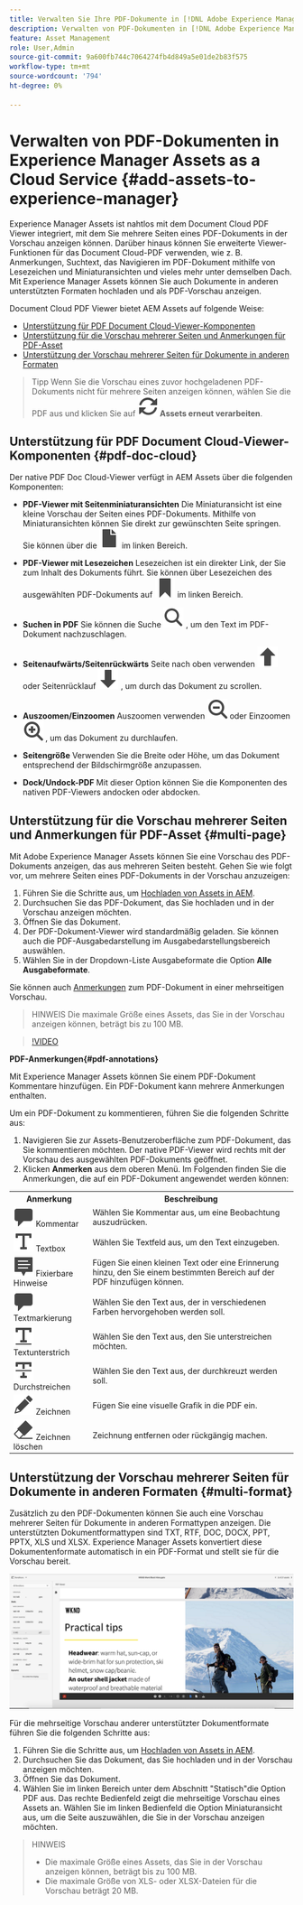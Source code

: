 ```yaml
---
title: Verwalten Sie Ihre PDF-Dokumente in [!DNL Adobe Experience Manager].
description: Verwalten von PDF-Dokumenten in [!DNL Adobe Experience Manager] as a [!DNL Cloud Service].
feature: Asset Management
role: User,Admin
source-git-commit: 9a600fb744c7064274fb4d849a5e01de2b83f575
workflow-type: tm+mt
source-wordcount: '794'
ht-degree: 0%

---
```


# Verwalten von PDF-Dokumenten in Experience Manager Assets as a Cloud Service {#add-assets-to-experience-manager}

Experience Manager Assets ist nahtlos mit dem Document Cloud PDF Viewer integriert, mit dem Sie mehrere Seiten eines PDF-Dokuments in der Vorschau anzeigen können. Darüber hinaus können Sie erweiterte Viewer-Funktionen für das Document Cloud-PDF verwenden, wie z. B. Anmerkungen, Suchtext, das Navigieren im PDF-Dokument mithilfe von Lesezeichen und Miniaturansichten und vieles mehr unter demselben Dach. Mit Experience Manager Assets können Sie auch Dokumente in anderen unterstützten Formaten hochladen und als PDF-Vorschau anzeigen.

Document Cloud PDF Viewer bietet AEM Assets auf folgende Weise:
* [Unterstützung für PDF Document Cloud-Viewer-Komponenten](#pdf-doc-cloud)
* [Unterstützung für die Vorschau mehrerer Seiten und Anmerkungen für PDF-Asset](#multi-page)
* [Unterstützung der Vorschau mehrerer Seiten für Dokumente in anderen Formaten](#multi-format)

> Tipp
> Wenn Sie die Vorschau eines zuvor hochgeladenen PDF-Dokuments nicht für mehrere Seiten anzeigen können, wählen Sie die PDF aus und klicken Sie auf **![Neuverarbeitung](/help/assets/assets/Reprocess.svg) Assets erneut verarbeiten**.

## Unterstützung für PDF Document Cloud-Viewer-Komponenten {#pdf-doc-cloud}

Der native PDF Doc Cloud-Viewer verfügt in AEM Assets über die folgenden Komponenten:

* **PDF-Viewer mit Seitenminiaturansichten** Die Miniaturansicht ist eine kleine Vorschau der Seiten eines PDF-Dokuments. Mithilfe von Miniaturansichten können Sie direkt zur gewünschten Seite springen. Sie können über die ![thumbnail](/help/assets/assets/thumbnail.svg) im linken Bereich.

* **PDF-Viewer mit Lesezeichen** Lesezeichen ist ein direkter Link, der Sie zum Inhalt des Dokuments führt. Sie können über Lesezeichen des ausgewählten PDF-Dokuments auf ![Lesezeichen](/help/assets/assets/bookmark.svg) im linken Bereich.

* **Suchen in PDF** Sie können die Suche ![suchen](/help/assets/assets/Search.svg) , um den Text im PDF-Dokument nachzuschlagen.

* **Seitenaufwärts/Seitenrückwärts** Seite nach oben verwenden ![Page Up](/help/assets/assets/ArrowUp.svg) oder Seitenrücklauf ![Bild nach unten](/help/assets/assets/ArrowDown.svg) , um durch das Dokument zu scrollen.

* **Auszoomen/Einzoomen** Auszoomen verwenden ![Auszoomen](/help/assets/assets/ZoomOut.svg) oder Einzoomen ![Einzoomen](/help/assets/assets/ZoomIn.svg) , um das Dokument zu durchlaufen.

* **Seitengröße** Verwenden Sie die Breite oder Höhe, um das Dokument entsprechend der Bildschirmgröße anzupassen.

* **Dock/Undock-PDF** Mit dieser Option können Sie die Komponenten des nativen PDF-Viewers andocken oder abdocken.

## Unterstützung für die Vorschau mehrerer Seiten und Anmerkungen für PDF-Asset {#multi-page}

Mit Adobe Experience Manager Assets können Sie eine Vorschau des PDF-Dokuments anzeigen, das aus mehreren Seiten besteht. Gehen Sie wie folgt vor, um mehrere Seiten eines PDF-Dokuments in der Vorschau anzuzeigen:

1. Führen Sie die Schritte aus, um [Hochladen von Assets in AEM](https://experienceleague.adobe.com/docs/experience-manager-cloud-service/content/assets/manage/add-assets.html?lang=en).
1. Durchsuchen Sie das PDF-Dokument, das Sie hochladen und in der Vorschau anzeigen möchten.
1. Öffnen Sie das Dokument.
1. Der PDF-Dokument-Viewer wird standardmäßig geladen. Sie können auch die PDF-Ausgabedarstellung im Ausgabedarstellungsbereich auswählen.
1. Wählen Sie in der Dropdown-Liste Ausgabeformate die Option **Alle Ausgabeformate**.

Sie können auch [Anmerkungen](#pdf-annotations) zum PDF-Dokument in einer mehrseitigen Vorschau.

> HINWEIS
> Die maximale Größe eines Assets, das Sie in der Vorschau anzeigen können, beträgt bis zu 100 MB.

>[!VIDEO](https://video.tv.adobe.com/v/3409355)

<!--
![Multi-page Preview](/help/assets/assets/multi-page.png)
-->

**PDF-Anmerkungen{#pdf-annotations}**

Mit Experience Manager Assets können Sie einem PDF-Dokument Kommentare hinzufügen. Ein PDF-Dokument kann mehrere Anmerkungen enthalten.

Um ein PDF-Dokument zu kommentieren, führen Sie die folgenden Schritte aus:
1. Navigieren Sie zur Assets-Benutzeroberfläche zum PDF-Dokument, das Sie kommentieren möchten. Der native PDF-Viewer wird rechts mit der Vorschau des ausgewählten PDF-Dokuments geöffnet.
1. Klicken **Anmerken** aus dem oberen Menü.
Im Folgenden finden Sie die Anmerkungen, die auf ein PDF-Dokument angewendet werden können:

<table>
        <tr>
             <th> Anmerkung </th>
            <th> Beschreibung </th>
        </tr>
        <tr>
           <td> <img src="/help/assets/assets/Comment.svg"> Kommentar </td>
            <td> Wählen Sie Kommentar aus, um eine Beobachtung auszudrücken. </td>
        </tr>
        <tr>
            <td> <img src="/help/assets/assets/Text.svg"> Textbox </td>
            <td> Wählen Sie Textfeld aus, um den Text einzugeben. </td>
        </tr>
        <tr>
            <td> <img src="/help/assets/assets/Note.svg"> Fixierbare Hinweise </td>
            <td> Fügen Sie einen kleinen Text oder eine Erinnerung hinzu, den Sie einem bestimmten Bereich auf der PDF hinzufügen können. </td>
        </tr>
        <tr>
            <td> <img src="/help/assets/assets/Comment.svg"> Textmarkierung </td>
            <td> Wählen Sie den Text aus, der in verschiedenen Farben hervorgehoben werden soll. </td>
        </tr>
        <tr>
            <td> <img src="/help/assets/assets/TextUnderline.svg"> Textunterstrich </td>
            <td> Wählen Sie den Text aus, den Sie unterstreichen möchten. </td>
        </tr>
        <tr>
            <td> <img src="/help/assets/assets/TextStrikethrough.svg"> Durchstreichen </td>
            <td> Wählen Sie den Text aus, der durchkreuzt werden soll. </td>
        </tr>
        <tr>
            <td> <img src="/help/assets/assets/Draw.svg"> Zeichnen </td>
            <td> Fügen Sie eine visuelle Grafik in die PDF ein. </td>
        </tr>
        <tr>
            <td> <img src="/help/assets/assets/Erase.svg"> Zeichnen löschen </td>
             <td> Zeichnung entfernen oder rückgängig machen. </td>
        </tr>
    </table>

## Unterstützung der Vorschau mehrerer Seiten für Dokumente in anderen Formaten {#multi-format}

Zusätzlich zu den PDF-Dokumenten können Sie auch eine Vorschau mehrerer Seiten für Dokumente in anderen Formattypen anzeigen. Die unterstützten Dokumentformattypen sind TXT, RTF, DOC, DOCX, PPT, PPTX, XLS und XLSX. Experience Manager Assets konvertiert diese Dokumentenformate automatisch in ein PDF-Format und stellt sie für die Vorschau bereit.

![Mehrseitige Vorschau von Dokumenten in anderen Formaten](/help/assets/assets/multi-page-other-formats.png)

Für die mehrseitige Vorschau anderer unterstützter Dokumentformate führen Sie die folgenden Schritte aus:
1. Führen Sie die Schritte aus, um [Hochladen von Assets in AEM](https://experienceleague.adobe.com/docs/experience-manager-cloud-service/content/assets/manage/add-assets.html?lang=en).
1. Durchsuchen Sie das Dokument, das Sie hochladen und in der Vorschau anzeigen möchten.
1. Öffnen Sie das Dokument.
1. Wählen Sie im linken Bereich unter dem Abschnitt &quot;Statisch&quot;die Option PDF aus. Das rechte Bedienfeld zeigt die mehrseitige Vorschau eines Assets an. Wählen Sie im linken Bedienfeld die Option Miniaturansicht aus, um die Seite auszuwählen, die Sie in der Vorschau anzeigen möchten.

> HINWEIS
> * Die maximale Größe eines Assets, das Sie in der Vorschau anzeigen können, beträgt bis zu 100 MB.
> * Die maximale Größe von XLS- oder XLSX-Dateien für die Vorschau beträgt 20 MB.
> 

